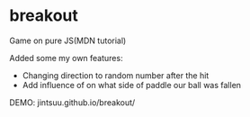 # breakout
Game on pure JS(MDN tutorial)

Added some my own features:

* Changing direction to random number after the hit
* Add influence of on what side of paddle our ball was fallen


DEMO: jintsuu.github.io/breakout/
